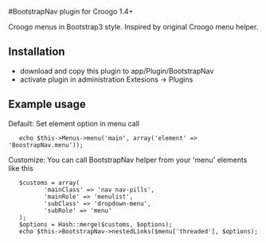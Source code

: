 #BootstrapNav plugin for Croogo 1.4+

Croogo menus in Bootstrap3 style. Inspired by original Croogo menu helper.

## Installation
 * download and copy this plugin to app/Plugin/BootstrapNav
 * activate plugin in administration Extesions -> Plugins

## Example usage

Default: Set element option in menu call

       echo $this->Menus->menu('main', array('element' => 'BoostrapNav.menu'));

Customize: You can call BootstrapNav helper from your 'menu' elements like this

       $customs = array(
              'mainClass' => 'nav nav-pills',
              'mainRole' => 'menulist',
              'subClass' => 'dropdown-menu',
              'subRole' => 'menu'
       );
       $options = Hash::merge($customs, $options);
       echo $this->BootstrapNav->nestedLinks($menu['threaded'], $options);

